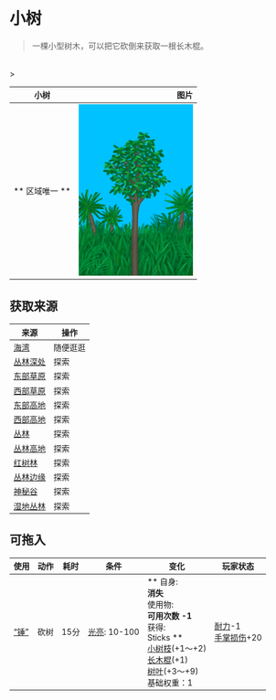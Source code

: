# 小树  
> 一棵小型树木，可以把它砍倒来获取一根长木棍。  
<br>  
>   
  
  小树  |   图片   
 ----  |  ----:   
 ** 区域唯一 **  |  <img decoding="async" src="Sprite/SmallTree.png" href="a.md" style="max-width:300px;max-height:300px;">   
  
## 获取来源  
来源  |  操作  
----  |  ----  
[海湾](Bay.md)  |  随便逛逛  
[丛林深处](DeepJungle.md)  |  探索  
[东部草原](GrasslandsE.md)  |  探索  
[西部草原](GrasslandsW.md)  |  探索  
[东部高地](HighlandsEastern.md)  |  探索  
[西部高地](HighlandsWestern.md)  |  探索  
[丛林](Jungle.md)  |  探索  
[丛林高地](JungleHighlands.md)  |  探索  
[红树林](Mangroves.md)  |  探索  
[丛林边缘](Outskirts.md)  |  探索  
[神秘谷](SecretValley.md)  |  探索  
[湿地丛林](Wetlands.md)  |  探索  
## 可拖入  
使用  |  动作  |  耗时  |  条件  |  变化  |  玩家状态  
----  |  ----  |  ----  |  ----  |  ----  |  ----  
[“锤”](tag_Axe.md)  |  砍树  |  15分  |  [光亮](Light.md): 10-100  |  ** 自身: **<br>消失<br>** 使用物: **<br>可用次数  -1<br>** 获得: **<br>** Sticks **<br>  [小树枝](Sticks.md)(+1～+2)<br>  [长木棍](StickLong.md)(+1)<br>  [树叶](LeavesFresh.md)(+3～+9)<br>基础权重：1<br>  |  [耐力](Stamina.md)-1<br>[手掌损伤](HandDamage.md)+20  

